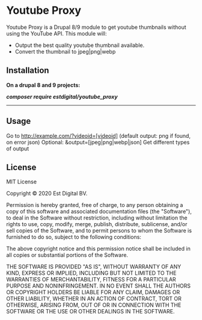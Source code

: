 # Youtube Proxy

Youtube Proxy is a Drupal 8/9 module to get youtube thumbnails without using the YouTube API.
This module will:

- Output the best quality youtube thumbnail available.
- Convert the thumbnail to jpeg|png|webp

## Installation

**On a drupal 8 and 9 projects:**

***composer require estdigital/youtube_proxy***
___

## Usage

Go to http://example.com/?videoid=[videoid] (default output: png if found, on error json)
Optional: 
&output=[jpeg|png|webp|json] Get different types of output

## License

MIT License

Copyright &copy; 2020 Est Digital BV.

Permission is hereby granted, free of charge, to any person obtaining a copy
of this software and associated documentation files (the "Software"), to deal
in the Software without restriction, including without limitation the rights
to use, copy, modify, merge, publish, distribute, sublicense, and/or sell
copies of the Software, and to permit persons to whom the Software is
furnished to do so, subject to the following conditions:

The above copyright notice and this permission notice shall be included in all
copies or substantial portions of the Software.

THE SOFTWARE IS PROVIDED "AS IS", WITHOUT WARRANTY OF ANY KIND, EXPRESS OR
IMPLIED, INCLUDING BUT NOT LIMITED TO THE WARRANTIES OF MERCHANTABILITY,
FITNESS FOR A PARTICULAR PURPOSE AND NONINFRINGEMENT. IN NO EVENT SHALL THE
AUTHORS OR COPYRIGHT HOLDERS BE LIABLE FOR ANY CLAIM, DAMAGES OR OTHER
LIABILITY, WHETHER IN AN ACTION OF CONTRACT, TORT OR OTHERWISE, ARISING FROM,
OUT OF OR IN CONNECTION WITH THE SOFTWARE OR THE USE OR OTHER DEALINGS IN THE
SOFTWARE.